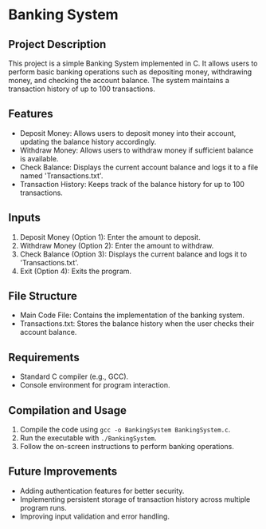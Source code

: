 # Banking System

## Project Description
This project is a simple Banking System implemented in C. It allows users to perform basic banking operations such as depositing money, withdrawing money, and checking the account balance. The system maintains a transaction history of up to 100 transactions.

## Features
- Deposit Money: Allows users to deposit money into their account, updating the balance history accordingly.
- Withdraw Money: Allows users to withdraw money if sufficient balance is available.
- Check Balance: Displays the current account balance and logs it to a file named 'Transactions.txt'.
- Transaction History: Keeps track of the balance history for up to 100 transactions.

## Inputs
1. Deposit Money (Option 1): Enter the amount to deposit.
2. Withdraw Money (Option 2): Enter the amount to withdraw.
3. Check Balance (Option 3): Displays the current balance and logs it to 'Transactions.txt'.
4. Exit (Option 4): Exits the program.

## File Structure
- Main Code File: Contains the implementation of the banking system.
- Transactions.txt: Stores the balance history when the user checks their account balance.

## Requirements
- Standard C compiler (e.g., GCC).
- Console environment for program interaction.

## Compilation and Usage
1. Compile the code using `gcc -o BankingSystem BankingSystem.c`.
2. Run the executable with `./BankingSystem`.
3. Follow the on-screen instructions to perform banking operations.

## Future Improvements
- Adding authentication features for better security.
- Implementing persistent storage of transaction history across multiple program runs.
- Improving input validation and error handling.


